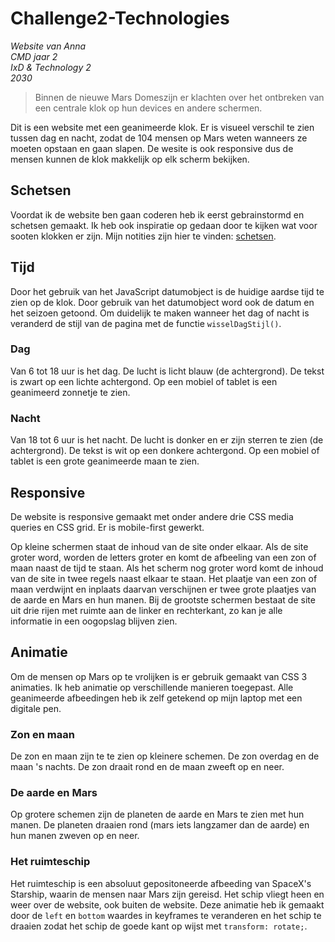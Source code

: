 # Challenge2-Technologies
_Website van Anna  
CMD jaar 2  
IxD & Technology 2  
2030_

> Binnen de nieuwe Mars Domeszijn er klachten over het ontbreken van een centrale klok op hun devices en andere schermen. 

Dit is een website met een geanimeerde klok. Er is visueel verschil te zien tussen dag en nacht, zodat de 104 mensen op Mars weten wanneers ze moeten opstaan en gaan slapen. De wesite is ook responsive dus de mensen kunnen de klok makkelijk op elk scherm bekijken.

## Schetsen
Voordat ik de website ben gaan coderen heb ik eerst gebrainstormd en schetsen gemaakt. Ik heb ook inspiratie op gedaan door te kijken wat voor sooten klokken er zijn. Mijn notities zijn hier te vinden: [schetsen](schetsen.png).

## Tijd
Door het gebruik van het JavaScript datumobject is de huidige aardse tijd te zien op de klok. Door gebruik van het datumobject word ook de datum en het seizoen getoond. Om duidelijk te maken wanneer het dag of nacht is veranderd de stijl van de pagina met de functie `wisselDagStijl()`.

### Dag
Van 6 tot 18 uur is het dag. De lucht is licht blauw (de achtergrond). De tekst is zwart op een lichte achtergond. Op een mobiel of tablet is een geanimeerd zonnetje te zien.

### Nacht
Van 18 tot 6 uur is het nacht. De lucht is donker en er zijn sterren te zien (de achtergrond). De tekst is wit op een donkere achtergond. Op een mobiel of tablet is een grote geanimeerde maan te zien.

## Responsive
De website is responsive gemaakt met onder andere drie CSS media queries en CSS grid. Er is mobile-first gewerkt.

Op kleine schermen staat de inhoud van de site onder elkaar. Als de site groter word, worden de letters groter en komt de afbeeling van een zon of maan naast de tijd te staan. Als het scherm nog groter word komt de inhoud van de site in twee regels naast elkaar te staan. Het plaatje van een zon of maan verdwijnt en inplaats daarvan verschijnen er twee grote plaatjes van de aarde en Mars en hun manen. Bij de grootste schermen bestaat de site uit drie rijen met ruimte aan de linker en rechterkant, zo kan je alle informatie in een oogopslag blijven zien.

## Animatie
Om de mensen op Mars op te vrolijken is er gebruik gemaakt van CSS 3 animaties. Ik heb animatie op verschillende manieren toegepast. Alle geanimeerde afbeedingen heb ik zelf getekend op mijn laptop met een digitale pen.

### Zon en maan
De zon en maan zijn te te zien op kleinere schemen. De zon overdag en de maan 's nachts. De zon draait rond en de maan zweeft op en neer.

### De aarde en Mars
Op grotere schemen zijn de planeten de aarde en Mars te zien met hun manen. De planeten draaien rond (mars iets langzamer dan de aarde) en hun manen zweven op en neer.

### Het ruimteschip
Het ruimteschip is een absoluut gepositoneerde afbeeding van SpaceX's Starship, waarin de mensen naar Mars zijn gereisd. Het schip vliegt heen en weer over de website, ook buiten de website. Deze animatie heb ik gemaakt door de `left` en `bottom` waardes in keyframes te veranderen en het schip te draaien zodat het schip de goede kant op wijst met `transform: rotate;`.